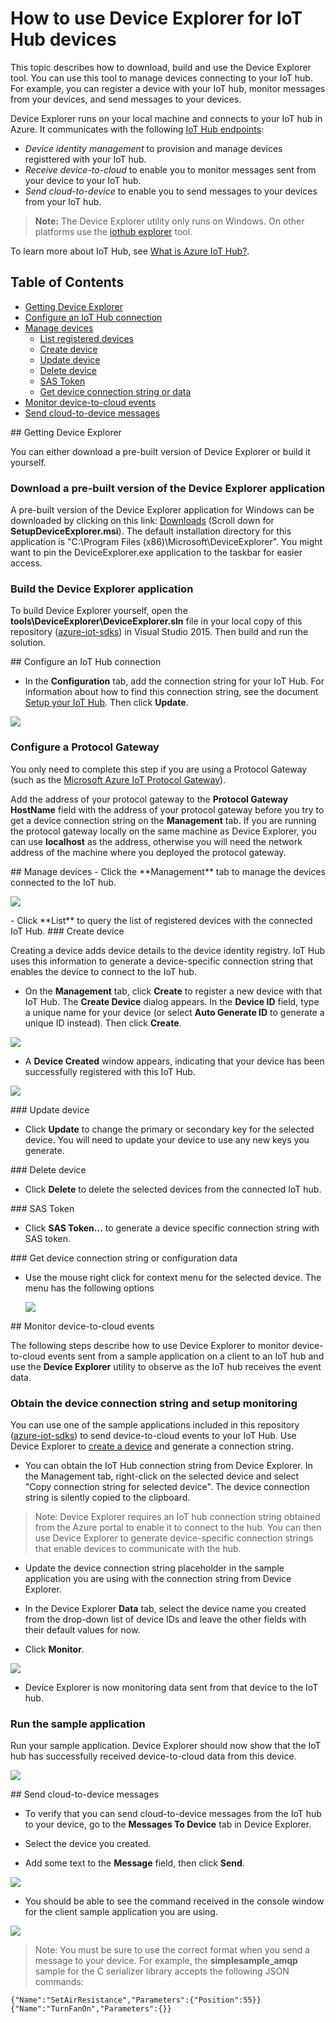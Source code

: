 # How to use Device Explorer for IoT Hub devices
This topic describes how to download, build and use the Device Explorer tool. You can use this tool to manage devices connecting to your IoT hub. For example, you can register a device with your IoT hub, monitor messages from your devices, and send messages to your devices.

Device Explorer runs on your local machine and connects to your IoT hub in Azure. It communicates with the following [IoT Hub endpoints][lnk-devguide]:

- *Device identity management* to provision and manage devices registtered with your IoT hub.
- *Receive device-to-cloud* to enable you to monitor messages sent from your device to your IoT hub.
- *Send cloud-to-device* to enable you to send messages to your devices from your IoT hub.

> **Note:** The Device Explorer utility only runs on Windows. On other platforms use the [iothub explorer][iothub-explorer] tool.

To learn more about IoT Hub, see [What is Azure IoT Hub?][what-is-iot-hub].

## Table of Contents
- [Getting Device Explorer](#download)
- [Configure an IoT Hub connection](#configure)
- [Manage devices](#managedevices)
  - [List registered devices](#listdevices)
  - [Create device](#createdevice)
  - [Update device](#updatedevice)
  - [Delete device](#deletedevice)
  - [SAS Token](#sastoken)
  - [Get device connection string or data](#getdatadevice)
- [Monitor device-to-cloud events](#monitor)
- [Send cloud-to-device messages](#send)

<a name="download"/>
## Getting Device Explorer

You can either download a pre-built version of Device Explorer or build it yourself.

### Download a pre-built version of the Device Explorer application

A pre-built version of the Device Explorer application for Windows can be downloaded by clicking on this link:  [Downloads](https://github.com/Azure/azure-iot-sdks/releases) (Scroll down for __SetupDeviceExplorer.msi__). The default installation directory for this application is "C:\Program Files (x86)\Microsoft\DeviceExplorer". You might want to pin the DeviceExplorer.exe application to the taskbar for easier access.


### Build the Device Explorer application

To build Device Explorer yourself, open the **tools\\DeviceExplorer\\DeviceExplorer.sln** file in your local copy of this repository ([azure-iot-sdks](https://github.com/Azure/azure-iot-sdks)) in Visual Studio 2015. Then build and run the solution.

<a name="configure"/>
## Configure an IoT Hub connection


-  In the **Configuration** tab, add the connection string for your IoT Hub. For information about how to find this connection string, see the document [Setup your IoT Hub][setup-iothub]. Then click **Update**.

  ![](media/device_explorer/iotgetstart1.png)

### Configure a Protocol Gateway

You only need to complete this step if you are using a Protocol Gateway (such as the [Microsoft Azure IoT Protocol Gateway][protocol-gateway]).

Add the address of your protocol gateway to the **Protocol Gateway HostName** field with the address of your protocol gateway before you try to get a device connection string on the **Management** tab. If you are running the protocol gateway locally on the same machine as Device Explorer, you can use **localhost** as the address, otherwise you will need the network address of the machine where you deployed the protocol gateway.

<a name="managedevices"/>
## Manage devices
-  Click the **Management** tab to manage the devices connected to the IoT hub.

  ![](media/device_explorer/iotgetstart2.png)

<a name="listdevices"/>
-  Click **List** to query the list of registered devices with the connected IoT Hub.

<a name="createdevice"/>
### Create device

Creating a device adds device details to the device identity registry. IoT Hub uses this information to generate a device-specific connection string that enables the device to connect to the IoT hub.

-  On the **Management** tab, click **Create** to register a new device with that IoT Hub. The **Create Device** dialog appears. In the **Device ID** field, type a unique name for your device (or select **Auto Generate ID** to generate a unique ID instead). Then click **Create**.

  ![](media/device_explorer/iotgetstart3.png)

-  A **Device Created** window appears, indicating that your device has been successfully registered with this IoT Hub.

  ![](media/device_explorer/iotgetstart4.png)

<a name="updatedevice"/>
### Update device

- Click **Update** to change the primary or secondary key for the selected device. You will need to update your device to use any new keys you generate.


<a name="deletedevice"/>
### Delete device

- Click **Delete** to delete the selected devices from the connected IoT hub.

<a name="sastoken"/>
### SAS Token

- Click **SAS Token...** to generate a device specific connection string with SAS token.

<a name="getdatadevice"/>
### Get device connection string or configuration data

- Use the mouse right click for context menu for the selected device. The menu has the following options

  ![](media/device_explorer/connstr.png)

<a name="monitor"/>
## Monitor device-to-cloud events

The following steps describe how to use Device Explorer to monitor device-to-cloud events sent from a sample application on a client to an IoT hub and use the **Device Explorer** utility to observe as the IoT hub receives the event data.

### Obtain the device connection string and setup monitoring

You can use one of the sample applications included in this repository ([azure-iot-sdks](https://github.com/Azure/azure-iot-sdks)) to send device-to-cloud events to your IoT Hub. Use Device Explorer to [create a device](#createdevice) and generate a connection string.

-  You can obtain the IoT Hub connection string from Device Explorer. In the Management tab, right-click on the selected device and select "Copy connection string for selected device". The device connection string is silently copied to the clipboard.

> Note: Device Explorer requires an IoT hub connection string obtained from the Azure portal to enable it to connect to the hub. You can then use Device Explorer to generate device-specific connection strings that enable devices to communicate with the hub.

- Update the device connection string placeholder in the sample application you are using with the connection string from Device Explorer.

-  In the Device Explorer **Data** tab, select the device name you created from the drop-down list of device IDs and leave the other fields with their default values for now.

-  Click **Monitor**.

  ![](media/device_explorer/iotgetstart5.png)

-  Device Explorer is now monitoring data sent from that device to the IoT hub.

### Run the sample application

Run your sample application. Device Explorer should now show that the IoT hub has successfully received device-to-cloud data from this device.

  ![](media/device_explorer/iotgetstart7.png)

<a name="send"/>
## Send cloud-to-device messages

-  To verify that you can send cloud-to-device messages from the IoT hub to your device, go to the **Messages To Device** tab in Device Explorer.

-  Select the device you created.

-  Add some text to the **Message** field, then click **Send**.

  ![](media/device_explorer/iotgetstart8.png)

-  You should be able to see the command received in the console window for the client sample application you are using.

  ![](media/device_explorer/iotgetstart9.png)

>Note: You must be sure to use the correct format when you send a message to your device. For example, the **simplesample_amqp** sample for the C serializer library accepts the following JSON commands:

```
{"Name":"SetAirResistance","Parameters":{"Position":55}}
{"Name":"TurnFanOn","Parameters":{}}
```


[setup-iothub]: ../../../doc/setup_iothub.md
[protocol-gateway]: https://github.com/Azure/azure-iot-protocol-gateway
[lnk-devguide]: https://azure.microsoft.com/documentation/articles/iot-hub-devguide/
[what-is-iot-hub]: https://azure.microsoft.com/documentation/articles/iot-hub-what-is-iot-hub/
[iothub-explorer]: https://github.com/Azure/iothub-explorer#iothub-explorer
